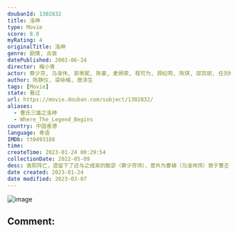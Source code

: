 ```yaml
---
doubanId: 1302832
title: 洛神
type: Movie
score: 8.0
myRating: 4
originalTitle: 洛神
genre: 剧情, 古装
datePublished: 2002-06-24
director: 梅小青
actor: 蔡少芬, 马浚伟, 郭羡妮, 陈豪, 麦炳荣, 程可为, 顾纪筠, 陈琪, 邵凯丽, 任剑辉, 冯晓文, 林韦辰, 林敬刚, 刘丹, 蔡国庆, 邝文珣, 李龙基, 毛华锋
author: 陈静仪, 梁咏梅, 唐涤生
tags: [Movie]
state: 看过
url: https://movie.douban.com/subject/1302832/
aliases:
  - 曹氏三雄之洛神
  - Where_The_Legend_Begins
country: 中国香港
language: 粤语
IMDb: tt0493188
time: 
createTime: 2023-01-24 00:29:54
collectionDate: 2022-05-09
desc: 袁熙阵亡，遗留下了还与之成亲的甄宓（蔡少芬饰），意外为曹植（马浚伟饰）救于曹丕（陈豪饰）的剑下。甄宓是出了名的才貌双全，更被誉为当世三大美人之一。曹操垂怜于她的美色，以是故人后代为由接到府中代为...
date created: 2023-01-24
date modified: 2023-03-07
---
```


![image](p2508751878.jpg)

Comment:
---
